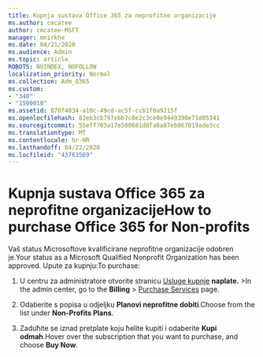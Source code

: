 ```yaml
---
title: Kupnja sustava Office 365 za neprofitne organizacije
ms.author: cmcatee
author: cmcatee-MSFT
manager: mnirkhe
ms.date: 04/21/2020
ms.audience: Admin
ms.topic: article
ROBOTS: NOINDEX, NOFOLLOW
localization_priority: Normal
ms.collection: Adm_O365
ms.custom:
- "340"
- "1500010"
ms.assetid: 870f4834-a10c-49cd-ac5f-ccb1f0a9215f
ms.openlocfilehash: 83eb3cb797ebb7c0e2c3ce0e9449390e71d05341
ms.sourcegitcommit: 55eff703a17e500681d8fa6a87eb067019ade3cc
ms.translationtype: MT
ms.contentlocale: hr-HR
ms.lasthandoff: 04/22/2020
ms.locfileid: "43763569"
---
```

# <a name="how-to-purchase-office-365-for-non-profits"></a><span data-ttu-id="9d192-102">Kupnja sustava Office 365 za neprofitne organizacije</span><span class="sxs-lookup"><span data-stu-id="9d192-102">How to purchase Office 365 for Non-profits</span></span>

<span data-ttu-id="9d192-103">Vaš status Microsoftove kvalificirane neprofitne organizacije odobren je.</span><span class="sxs-lookup"><span data-stu-id="9d192-103">Your status as a Microsoft Qualified Nonprofit Organization has been approved.</span></span> <span data-ttu-id="9d192-104">Upute za kupnju:</span><span class="sxs-lookup"><span data-stu-id="9d192-104">To purchase:</span></span>
  
1. <span data-ttu-id="9d192-105">U centru za administratore otvorite stranicu [Usluge kupnje](https://go.microsoft.com/fwlink/p/?linkid=868433) **naplate.** \></span><span class="sxs-lookup"><span data-stu-id="9d192-105">In the admin center, go to the **Billing** \> [Purchase Services](https://go.microsoft.com/fwlink/p/?linkid=868433) page.</span></span>

2. <span data-ttu-id="9d192-106">Odaberite s popisa u odjeljku **Planovi neprofitne dobiti**.</span><span class="sxs-lookup"><span data-stu-id="9d192-106">Choose from the list under **Non-Profits Plans**.</span></span>

3. <span data-ttu-id="9d192-107">Zaduћite se iznad pretplate koju ћelite kupiti i odaberite **Kupi odmah**.</span><span class="sxs-lookup"><span data-stu-id="9d192-107">Hover over the subscription that you want to purchase, and choose **Buy Now**.</span></span>
